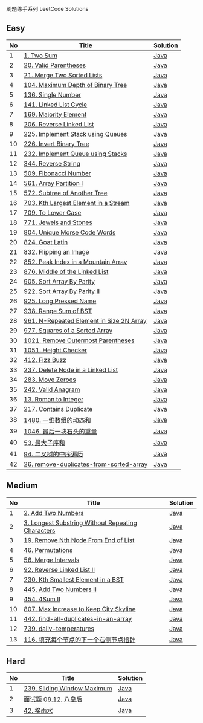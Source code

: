 刷题练手系列 LeetCode Solutions


## Easy
| No | Title                                                                                                          | Solution                                                                                                             |
|----|----------------------------------------------------------------------------------------------------------------|----------------------------------------------------------------------------------------------------------------------|
| 1  | [1. Two Sum](https://oj.leetcode.com/problems/two-sum)                                                         | [Java](https://github.com/cleverUtd/leetcode/blob/master/src/main/java/TwoSum.java)                                  |
| 2  | [20. Valid Parentheses](https://leetcode.com/problems/valid-parentheses/)                                      | [Java](https://github.com/cleverUtd/leetcode/blob/master/src/main/java/stack/ValidParentheses.java)                  |
| 3  | [21. Merge Two Sorted Lists](https://leetcode.com/problems/merge-two-sorted-lists/)                            | [Java](https://github.com/cleverUtd/leetcode/blob/master/src/main/java/linkedList/MergeTwoSortedLists.java)          |
| 4  | [104. Maximum Depth of Binary Tree](https://leetcode.com/problems/maximum-depth-of-binary-tree/)               | [Java](https://github.com/cleverUtd/leetcode/blob/master/src/main/java/tree/MaximumDepthOfBinaryTree.java)           |
| 5  | [136. Single Number](https://oj.leetcode.com/problems/single-number)                                           | [Java](https://github.com/cleverUtd/leetcode/blob/master/src/main/java/SingleNumber.java)                            |
| 6  | [141. Linked List Cycle](https://leetcode.com/problems/linked-list-cycle/)                                     | [Java](https://github.com/cleverUtd/leetcode/blob/master/src/main/java/linkedList/LinkedListCycle.java)              |
| 7  | [169. Majority Element](https://leetcode.com/problems/majority-element/)                                       | [Java](https://github.com/cleverUtd/leetcode/blob/master/src/main/java/array/MajorityElement.java)                   |
| 8  | [206. Reverse Linked List](https://leetcode.com/problems/reverse-linked-list/)                                 | [Java](https://github.com/cleverUtd/leetcode/blob/master/src/main/java/linkedList/ReverseLinkedList.java)            |
| 9  | [225. Implement Stack using Queues](https://leetcode.com/problems/implement-stack-using-queues/)               | [Java](https://github.com/cleverUtd/leetcode/blob/master/src/main/java/stack/ImplementStackUsingQueues.java)         |
| 10 | [226. Invert Binary Tree](https://leetcode.com/problems/invert-binary-tree/)                                   | [Java](https://github.com/cleverUtd/leetcode/blob/master/src/main/java/tree/InvertBinaryTree.java)                   |
| 11 | [232. Implement Queue using Stacks](https://leetcode.com/problems/implement-queue-using-stacks/)               | [Java](https://github.com/cleverUtd/leetcode/blob/master/src/main/java/stack/ImplementQueueUsingStacks.java)         |
| 12 | [344. Reverse String](https://leetcode.com/problems/reverse-string/)                                           | [Java](https://github.com/cleverUtd/leetcode/blob/master/src/main/java/twoPointers/ReverseString.java)               |
| 13 | [509. Fibonacci Number](https://leetcode.com/problems/fibonacci-number/)                                       | [Java](https://github.com/cleverUtd/leetcode/blob/master/src/main/java/FibonacciNumber.java)                         |
| 14 | [561. Array Partition I](https://leetcode.com/problems/array-partition-i/)                                     | [Java](https://github.com/cleverUtd/leetcode/blob/master/src/main/java/array/ArrayPartitionI.java)                   |
| 15 | [572. Subtree of Another Tree](https://leetcode.com/problems/subtree-of-another-tree/)                         | [Java](https://github.com/cleverUtd/leetcode/blob/master/src/main/java/tree/SubtreeOfAnotherTree.java)               |
| 16 | [703. Kth Largest Element in a Stream](https://leetcode.com/problems/kth-largest-element-in-a-stream/)         | [Java](https://github.com/cleverUtd/leetcode/blob/master/src/main/java/heap/KthLargest.java)                         |
| 17 | [709. To Lower Case](https://leetcode.com/problems/to-lower-case/)                                             | [Java](https://github.com/cleverUtd/leetcode/blob/master/src/main/java/string/ToLowerCase.java)                      |
| 18 | [771. Jewels and Stones](https://leetcode.com/problems/jewels-and-stones/)                                     | [Java](https://github.com/cleverUtd/leetcode/blob/master/src/main/java/hashTable/JewelsAndStones.java)               |
| 19 | [804. Unique Morse Code Words](https://leetcode.com/problems/unique-morse-code-words/)                         | [Java](https://github.com/cleverUtd/leetcode/blob/master/src/main/java/string/UniqueMorseCodeWords.java)             |
| 20 | [824. Goat Latin](https://leetcode.com/problems/goat-latin/)                                                   | [Java](https://github.com/cleverUtd/leetcode/blob/master/src/main/java/string/GoatLatin.java)                        |
| 21 | [832. Flipping an Image](https://leetcode.com/problems/flipping-an-image/)                                     | [Java](https://github.com/cleverUtd/leetcode/blob/master/src/main/java/array/FlippingAnImage.java)                   |
| 22 | [852. Peak Index in a Mountain Array](https://leetcode.com/problems/peak-index-in-a-mountain-array/)           | [Java](https://github.com/cleverUtd/leetcode/blob/master/src/main/java/binarySearch/PeakIndexInAMountainArray.java)  |
| 23 | [876. Middle of the Linked List](https://leetcode.com/problems/middle-of-the-linked-list/)                     | [Java](https://github.com/cleverUtd/leetcode/blob/master/src/main/java/linkedList/MiddleOfTheLinkedList.java)        |
| 24 | [905. Sort Array By Parity](https://leetcode.com/problems/sort-array-by-parity/)                               | [Java](https://github.com/cleverUtd/leetcode/blob/master/src/main/java/array/SortArrayByParity.java)                 |
| 25 | [922. Sort Array By Parity II](https://leetcode.com/problems/sort-array-by-parity-ii/)                         | [Java](https://github.com/cleverUtd/leetcode/blob/master/src/main/java/array/SortArrayByParityII.java)               |
| 26 | [925. Long Pressed Name](https://leetcode.com/problems/long-pressed-name/)                                     | [Java](https://github.com/cleverUtd/leetcode/blob/master/src/main/java/twoPointers/LongPressedName.java)             |
| 27 | [938. Range Sum of BST](https://leetcode.com/problems/range-sum-of-bst/)                                       | [Java](https://github.com/cleverUtd/leetcode/blob/master/src/main/java/tree/RangeSumOfBST.java)                      |
| 28 | [961. N-Repeated Element in Size 2N Array](https://leetcode.com/problems/n-repeated-element-in-size-2n-array/) | [Java](https://github.com/cleverUtd/leetcode/blob/master/src/main/java/hashTable/NRepeatedElementInSize2NArray.java) |
| 29 | [977. Squares of a Sorted Array](https://leetcode.com/problems/squares-of-a-sorted-array/)                     | [Java](https://github.com/cleverUtd/leetcode/blob/master/src/main/java/array/SquaresOfASortedArray.java)             |
| 30 | [1021. Remove Outermost Parentheses](https://leetcode.com/problems/remove-outermost-parentheses/)              | [Java](https://github.com/cleverUtd/leetcode/blob/master/src/main/java/string/RemoveOutermostParentheses.java)       |
| 31 | [1051. Height Checker](https://leetcode.com/problems/height-checker/)                                          | [Java](https://github.com/cleverUtd/leetcode/blob/master/src/main/java/array/HeightChecker.java)                     |
| 32 | [412. Fizz Buzz](https://leetcode.com/problems/fizz-buzz/)                                                     | [Java](https://github.com/cleverUtd/leetcode/blob/master/src/main/java/string/FIzzBuzz.java)                         |
| 33 | [237. Delete Node in a Linked List](https://leetcode.com/problems/delete-node-in-a-linked-list/)               | [Java](https://github.com/cleverUtd/leetcode/blob/master/src/main/java/linkedList/DeleteNodeInALinkedList.java)      |
| 34 | [283. Move Zeroes](https://leetcode.com/problems/move-zeroes/)                                                 | [Java](https://github.com/cleverUtd/leetcode/blob/master/src/main/java/array/MoveZeroes.java)                        |
| 35 | [242. Valid Anagram](https://leetcode.com/problems/valid-anagram/)                                             | [Java](https://github.com/cleverUtd/leetcode/blob/master/src/main/java/string/ValidAnagram.java)                     |
| 36 | [13. Roman to Integer](https://leetcode.com/problems/roman-to-integer/)                                        | [Java](https://github.com/cleverUtd/leetcode/blob/master/src/main/java/string/RomanToInteger.java)                   |
| 37 | [217. Contains Duplicate](https://leetcode.com/problems/contains-duplicate/)                                   | [Java](https://github.com/cleverUtd/leetcode/blob/master/src/main/java/array/ContainsDuplicate.java)                 |
| 38 | [1480. 一维数组的动态和](https://leetcode-cn.com/problems/running-sum-of-1d-array)                                     | [Java](https://github.com/cleverUtd/leetcode/blob/master/src/main/java/array/RunningSumOf1dArray.java)               |
| 39 | [1046. 最后一块石头的重量](https://leetcode-cn.com/problems/last-stone-weight)                                          | [Java](https://github.com/cleverUtd/leetcode/blob/master/src/main/java/heap/LastStoneWeight.java)                    |
| 40 | [53. 最大子序和](https://leetcode-cn.com/problems/maximum-subarray/)                                                | [Java](https://github.com/cleverUtd/leetcode/blob/master/src/main/java/array/MaximumSubarray.java)                   |
| 41 | [94. 二叉树的中序遍历](https://leetcode-cn.com/problems/binary-tree-inorder-traversal/)                                | [Java](https://github.com/cleverUtd/leetcode/blob/master/src/main/java/tree/BinaryTreeInorderTraversal.java)         |
| 42 | [26. remove-duplicates-from-sorted-array](https://leetcode.cn/problems/remove-duplicates-from-sorted-array)                                | [Java](https://github.com/cleverUtd/leetcode/blob/master/src/main/java/array/RemoveDuplicates.java)         |

## Medium
| No | Title                                                                                                                                | Solution                                                                                                                              |
|----|--------------------------------------------------------------------------------------------------------------------------------------|---------------------------------------------------------------------------------------------------------------------------------------|
| 1  | [2. Add Two Numbers](https://leetcode.com/problems/add-two-numbers)                                                                  | [Java](https://github.com/cleverUtd/leetcode/blob/master/src/main/java/linkedList/AddTwoNumbers.java)                                 |
| 2  | [3. Longest Substring Without Repeating Characters](https://oj.leetcode.com/problems/longest-substring-without-repeating-characters) | [Java](https://github.com/cleverUtd/leetcode/blob/master/src/main/java/slidingWindow/LongestSubstringWithoutRepeatingCharacters.java) |
| 3  | [19. Remove Nth Node From End of List](https://leetcode.com/problems/remove-nth-treeNode-from-end-of-list/)                          | [Java](https://github.com/cleverUtd/leetcode/blob/master/src/main/java/linkedList/RemoveNthNodeFromEndOfList.java)                    |
| 4  | [46. Permutations](https://leetcode.com/problems/permutations/)                                                                      | [Java](https://github.com/cleverUtd/leetcode/blob/master/src/main/java/backtracking/Permutations.java)                                |
| 5  | [56. Merge Intervals](https://leetcode.com/problems/merge-intervals/)                                                                | [Java](https://github.com/cleverUtd/leetcode/blob/master/src/main/java/array/MergeIntervals.java)                                     |
| 6  | [92. Reverse Linked List II](https://leetcode.com/problems/reverse-linked-list-ii/)                                                  | [Java](https://github.com/cleverUtd/leetcode/blob/master/src/main/java/linkedList/ReverseLinkedListII.java)                           |
| 7  | [230. Kth Smallest Element in a BST](https://leetcode.com/problems/kth-smallest-element-in-a-bst/)                                   | [Java](https://github.com/cleverUtd/leetcode/blob/master/src/main/java/tree/KthSmallestElementInBSTjava)                              |
| 8  | [445. Add Two Numbers II](https://leetcode.com/problems/add-two-numbers-ii/)                                                         | [Java](https://github.com/cleverUtd/leetcode/blob/master/src/main/java/linkedList/AddTwoNumbersII.java)                               |
| 9  | [454. 4Sum II](https://leetcode.com/problems/4sum-ii/)                                                                               | [Java](https://github.com/cleverUtd/leetcode/blob/master/src/main/java/hashTable/FourSumII.java)                                      |
| 10 | [807. Max Increase to Keep City Skyline](https://leetcode.com/problems/max-increase-to-keep-city-skyline/)                           | [Java](https://github.com/cleverUtd/leetcode/blob/master/src/main/java/array/MaxIncreaseToKeepCitySkyline.java)                       |
| 11 | [442. find-all-duplicates-in-an-array](https://leetcode-cn.com/problems/find-all-duplicates-in-an-array/)                            | [Java](https://github.com/cleverUtd/leetcode/blob/master/src/main/java/array/FindAllDuplicatesInAnArray.java)                         |
| 12 | [739. daily-temperatures](https://leetcode-cn.com/problems/daily-temperatures/)                                                      | [Java](https://github.com/cleverUtd/leetcode/blob/master/src/main/java/dailyTemperatures/Solution_Stack.java)                         |
| 13 | [116. 填充每个节点的下一个右侧节点指针](https://leetcode-cn.com/problems/populating-next-right-pointers-in-each-node/)                               | [Java](https://github.com/cleverUtd/leetcode/blob/master/src/main/java/tree/PopulatingNextRightPointersInEachNode.java)               |

## Hard
| No | Title                                                                                | Solution                                                                                                        |
|----|--------------------------------------------------------------------------------------|-----------------------------------------------------------------------------------------------------------------|
| 1  | [239. Sliding Window Maximum](https://leetcode.com/problems/sliding-window-maximum/) | [Java](https://github.com/cleverUtd/leetcode/blob/master/src/main/java/slidingWindow/SlidingWindowMaximum.java) |
| 2  | [面试题 08.12. 八皇后](https://leetcode.com/problems/eight-queens-lcci/)                   | [Java](https://github.com/cleverUtd/leetcode/blob/master/src/main/java/backtracking/EightQueens.java)           |
| 3  | [42. 接雨水](https://leetcode-cn.com/problems/trapping-rain-water/)                     | [Java](https://github.com/cleverUtd/leetcode/blob/master/src/main/java/array/TrappingRainWater.java)            |

